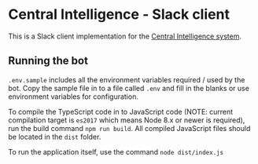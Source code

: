 # Central Intelligence - Slack client

This is a Slack client implementation for the [Central Intelligence system](https://github.com/mikko/CentralIntelligence-server).

## Running the bot

`.env.sample` includes all the environment variables required / used by the bot.
Copy the sample file in to a file called `.env` and fill in the blanks or use
environment variables for configuration.

To compile the TypeScript code in to JavaScript code (NOTE: current compilation
target is `es2017` which means Node 8.x or newer is required), run the build command
`npm run build`. All compiled JavaScript files should be located in the `dist`
folder.

To run the application itself, use the command `node dist/index.js`
